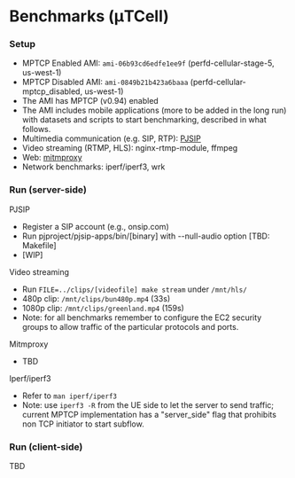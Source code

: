 # Benchmarks (μTCell)


### Setup
* MPTCP Enabled AMI: `ami-06b93cd6edfe1ee9f` (perfd-cellular-stage-5, us-west-1)
* MPTCP Disabled AMI: `ami-0849b21b423a6baaa` (perfd-cellular-mptcp_disabled, us-west-1)
* The AMI has MPTCP (v0.94) enabled
* The AMI includes mobile applications (more to be added in the long run) with datasets and scripts to start benchmarking, described in what follows. 
* Multimedia communication (e.g. SIP, RTP): [PJSIP](https://github.com/pjsip/pjproject)
* Video streaming (RTMP, HLS):  nginx-rtmp-module, ffmpeg
* Web: [mitmproxy](https://github.com/mitmproxy/mitmproxy)
* Network benchmarks: iperf/iperf3, wrk 

### Run (server-side)

PJSIP

* Register a SIP account (e.g., onsip.com)
* Run pjproject/pjsip-apps/bin/[binary] with --null-audio option [TBD: Makefile]
* [WIP]

Video streaming
* Run `FILE=../clips/[videofile] make stream` under `/mnt/hls/`
* 480p clip: `/mnt/clips/bun480p.mp4` (33s)
* 1080p clip: `/mnt/clips/greenland.mp4` (159s)
* Note: for all benchmarks remember to configure the EC2 security groups to allow traffic of the particular protocols and ports.

Mitmproxy

* TBD

Iperf/iperf3
* Refer to `man iperf/iperf3`
* Note: use `iperf3 -R` from the UE side to let the server to send traffic; current MPTCP implementation has a "server_side" flag that prohibits non TCP initiator to start subflow.

### Run (client-side)
TBD

